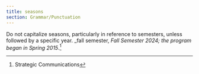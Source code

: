 ```yaml
---
title: seasons
section: Grammar/Punctuation
---
```

Do not capitalize seasons, particularly in reference to semesters, unless followed by a specific year. _fall semester, _Fall Semester 2024; the program began in Spring 2015_.[^1]

[^1]: Strategic Communications